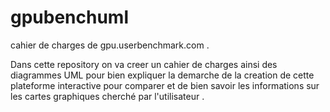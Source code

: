 # gpubenchuml
cahier de charges de gpu.userbenchmark.com .

Dans cette repository on va creer un cahier de charges ainsi des diagrammes UML pour bien expliquer la demarche de la creation de cette plateforme interactive pour comparer et de bien savoir les informations sur les cartes graphiques cherché par l'utilisateur .

